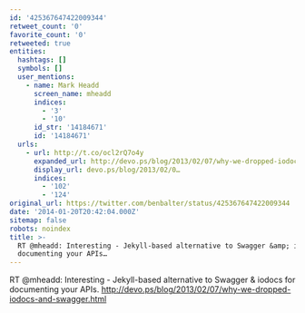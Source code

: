 ```yaml
---
id: '425367647422009344'
retweet_count: '0'
favorite_count: '0'
retweeted: true
entities:
  hashtags: []
  symbols: []
  user_mentions:
    - name: Mark Headd
      screen_name: mheadd
      indices:
        - '3'
        - '10'
      id_str: '14184671'
      id: '14184671'
  urls:
    - url: http://t.co/ocl2rQ7o4y
      expanded_url: http://devo.ps/blog/2013/02/07/why-we-dropped-iodocs-and-swagger.html
      display_url: devo.ps/blog/2013/02/0…
      indices:
        - '102'
        - '124'
original_url: https://twitter.com/benbalter/status/425367647422009344
date: '2014-01-20T20:42:04.000Z'
sitemap: false
robots: noindex
title: >-
  RT @mheadd: Interesting - Jekyll-based alternative to Swagger &amp; iodocs for
  documenting your APIs…
---
```


RT @mheadd: Interesting - Jekyll-based alternative to Swagger &amp; iodocs for documenting your APIs. http://devo.ps/blog/2013/02/07/why-we-dropped-iodocs-and-swagger.html